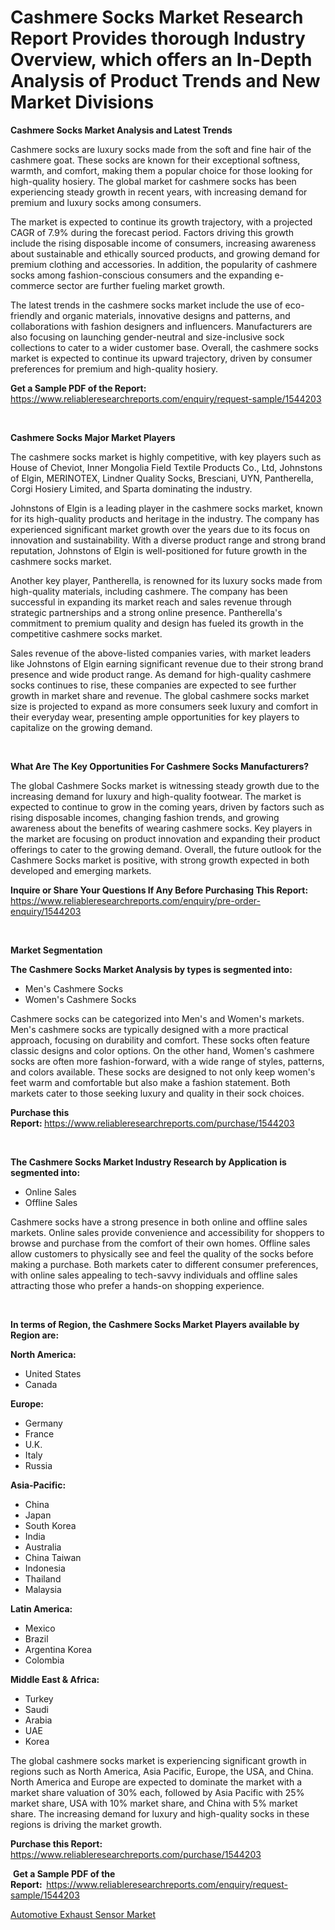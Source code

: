 <p><h1>Cashmere Socks Market Research Report Provides thorough Industry Overview, which offers an In-Depth Analysis of Product Trends and New Market Divisions</h1></p><p><strong>Cashmere Socks Market Analysis and Latest Trends</strong></p>
<p><p>Cashmere socks are luxury socks made from the soft and fine hair of the cashmere goat. These socks are known for their exceptional softness, warmth, and comfort, making them a popular choice for those looking for high-quality hosiery. The global market for cashmere socks has been experiencing steady growth in recent years, with increasing demand for premium and luxury socks among consumers.</p><p>The market is expected to continue its growth trajectory, with a projected CAGR of 7.9% during the forecast period. Factors driving this growth include the rising disposable income of consumers, increasing awareness about sustainable and ethically sourced products, and growing demand for premium clothing and accessories. In addition, the popularity of cashmere socks among fashion-conscious consumers and the expanding e-commerce sector are further fueling market growth.</p><p>The latest trends in the cashmere socks market include the use of eco-friendly and organic materials, innovative designs and patterns, and collaborations with fashion designers and influencers. Manufacturers are also focusing on launching gender-neutral and size-inclusive sock collections to cater to a wider customer base. Overall, the cashmere socks market is expected to continue its upward trajectory, driven by consumer preferences for premium and high-quality hosiery.</p></p>
<p><strong>Get a Sample PDF of the Report:&nbsp;</strong> <a href="https://www.reliableresearchreports.com/enquiry/request-sample/1544203">https://www.reliableresearchreports.com/enquiry/request-sample/1544203</a></p>
<p>&nbsp;</p>
<p><strong>Cashmere Socks Major Market Players</strong></p>
<p><p>The cashmere socks market is highly competitive, with key players such as House of Cheviot, Inner Mongolia Field Textile Products Co., Ltd, Johnstons of Elgin, MERINOTEX, Lindner Quality Socks, Bresciani, UYN, Pantherella, Corgi Hosiery Limited, and Sparta dominating the industry.</p><p>Johnstons of Elgin is a leading player in the cashmere socks market, known for its high-quality products and heritage in the industry. The company has experienced significant market growth over the years due to its focus on innovation and sustainability. With a diverse product range and strong brand reputation, Johnstons of Elgin is well-positioned for future growth in the cashmere socks market.</p><p>Another key player, Pantherella, is renowned for its luxury socks made from high-quality materials, including cashmere. The company has been successful in expanding its market reach and sales revenue through strategic partnerships and a strong online presence. Pantherella's commitment to premium quality and design has fueled its growth in the competitive cashmere socks market.</p><p>Sales revenue of the above-listed companies varies, with market leaders like Johnstons of Elgin earning significant revenue due to their strong brand presence and wide product range. As demand for high-quality cashmere socks continues to rise, these companies are expected to see further growth in market share and revenue. The global cashmere socks market size is projected to expand as more consumers seek luxury and comfort in their everyday wear, presenting ample opportunities for key players to capitalize on the growing demand.</p></p>
<p>&nbsp;</p>
<p><strong>What Are The Key Opportunities For Cashmere Socks Manufacturers?</strong></p>
<p><p>The global Cashmere Socks market is witnessing steady growth due to the increasing demand for luxury and high-quality footwear. The market is expected to continue to grow in the coming years, driven by factors such as rising disposable incomes, changing fashion trends, and growing awareness about the benefits of wearing cashmere socks. Key players in the market are focusing on product innovation and expanding their product offerings to cater to the growing demand. Overall, the future outlook for the Cashmere Socks market is positive, with strong growth expected in both developed and emerging markets.</p></p>
<p><strong>Inquire or Share Your Questions If Any Before Purchasing This Report:</strong> <a href="https://www.reliableresearchreports.com/enquiry/pre-order-enquiry/1544203">https://www.reliableresearchreports.com/enquiry/pre-order-enquiry/1544203</a></p>
<p>&nbsp;</p>
<p><strong>Market Segmentation</strong></p>
<p><strong>The Cashmere Socks Market Analysis by types is segmented into:</strong></p>
<p><ul><li>Men's Cashmere Socks</li><li>Women's Cashmere Socks</li></ul></p>
<p><p>Cashmere socks can be categorized into Men's and Women's markets. Men's cashmere socks are typically designed with a more practical approach, focusing on durability and comfort. These socks often feature classic designs and color options. On the other hand, Women's cashmere socks are often more fashion-forward, with a wide range of styles, patterns, and colors available. These socks are designed to not only keep women's feet warm and comfortable but also make a fashion statement. Both markets cater to those seeking luxury and quality in their sock choices.</p></p>
<p><strong>Purchase this Report:&nbsp;</strong><a href="https://www.reliableresearchreports.com/purchase/1544203">https://www.reliableresearchreports.com/purchase/1544203</a></p>
<p>&nbsp;</p>
<p><strong>The Cashmere Socks Market Industry Research by Application is segmented into:</strong></p>
<p><ul><li>Online Sales</li><li>Offline Sales</li></ul></p>
<p><p>Cashmere socks have a strong presence in both online and offline sales markets. Online sales provide convenience and accessibility for shoppers to browse and purchase from the comfort of their own homes. Offline sales allow customers to physically see and feel the quality of the socks before making a purchase. Both markets cater to different consumer preferences, with online sales appealing to tech-savvy individuals and offline sales attracting those who prefer a hands-on shopping experience.</p></p>
<p>&nbsp;</p>
<p><strong>In terms of Region, the Cashmere Socks Market Players available by Region are:</strong></p>
<p>
    <p> <strong> North America: </strong>
        <ul>
            <li>United States</li>
            <li>Canada</li>
        </ul>
        </p> 
    <p> <strong> Europe: </strong>
        <ul>
            <li>Germany</li>
            <li>France</li>
            <li>U.K.</li>
            <li>Italy</li>
            <li>Russia</li>
        </ul>
        </p> 
    <p> <strong> Asia-Pacific: </strong>
        <ul>
            <li>China</li>
            <li>Japan</li>
            <li>South Korea</li>
            <li>India</li>
            <li>Australia</li>
            <li>China Taiwan</li>
            <li>Indonesia</li>
            <li>Thailand</li>
            <li>Malaysia</li>
        </ul>
        </p> 
    <p> <strong> Latin America: </strong>
        <ul>
            <li>Mexico</li>
            <li>Brazil</li>
            <li>Argentina Korea</li>
            <li>Colombia</li>
        </ul>
        </p> 
    <p> <strong> Middle East & Africa: </strong>
        <ul>
            <li>Turkey</li>
            <li>Saudi</li>
            <li>Arabia</li>
            <li>UAE</li>
            <li>Korea</li>
        </ul>
    </p>
    </p>
<p><p>The global cashmere socks market is experiencing significant growth in regions such as North America, Asia Pacific, Europe, the USA, and China. North America and Europe are expected to dominate the market with a market share valuation of 30% each, followed by Asia Pacific with 25% market share, USA with 10% market share, and China with 5% market share. The increasing demand for luxury and high-quality socks in these regions is driving the market growth.</p></p>
<p><strong>Purchase this Report: </strong><a href="https://www.reliableresearchreports.com/purchase/1544203">https://www.reliableresearchreports.com/purchase/1544203</a></p>
<p>&nbsp;<strong>Get a Sample PDF of the Report:&nbsp;&nbsp;</strong><a href="https://www.reliableresearchreports.com/enquiry/request-sample/1544203">https://www.reliableresearchreports.com/enquiry/request-sample/1544203</a></p>
<p><strong></strong></p>
<p><p><a href="https://automatic-knee-4c7.notion.site/Automotive-Exhaust-Sensor-Market-Dynamics-2024-2031-Also-about-Its-Market-Trends-Projections-and--ffba9be53ef146e18fa3c2088740b727">Automotive Exhaust Sensor Market</a></p></p>